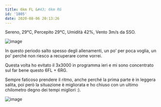 ```yaml
---
title: 6km FL &#43; 6km RG
id: '1805'
date: 2020-08-06 20:13:26
---
```


Sereno, 29°C, Percepito 29°C, Umidità 42%, Vento 3m/s da SSO.

![image](/images/2021/08/IMG_2516.jpg)

In questo periodo salto spesso degli allenamenti, un po' per poca voglia, un po' perché non riesco a recuperare come vorrei.

Questa volta ho evitato il 3x3000 in programma ieri e mi sono concentrato sul far bene questo 6FL + 6RG.

Sempre faticoso prendere il ritmo, anche perché la prima parte è in leggera salita, poi però la situazione è migliorata e ho chiuso con un ultimo chilometro degno dei tempi migliori :).

![image](/images/2021/08/20200806-activity-map.png)